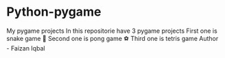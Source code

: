 # Python-pygame
My pygame projects
In this repositorie have 3 pygame projects
First one is snake game 🐍
Second one is pong game ⚽
Third one is tetris game
Author - Faizan Iqbal 
